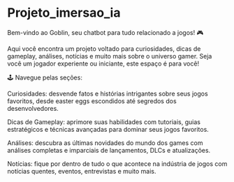 # Projeto_imersao_ia

Bem-vindo ao Goblin, seu chatbot para tudo relacionado a jogos! 🎮

Aqui você encontra um projeto voltado para curiosidades, dicas de gameplay, análises, notícias e muito mais sobre o universo gamer. Seja você um jogador experiente ou iniciante, este espaço é para você!

🕹️ Navegue pelas seções:

Curiosidades: desvende fatos e histórias intrigantes sobre seus jogos favoritos, desde easter eggs escondidos até segredos dos desenvolvedores.

Dicas de Gameplay: aprimore suas habilidades com tutoriais, guias estratégicos e técnicas avançadas para dominar seus jogos favoritos.

Análises: descubra as últimas novidades do mundo dos games com análises completas e imparciais de lançamentos, DLCs e atualizações.

Notícias: fique por dentro de tudo o que acontece na indústria de jogos com notícias quentes, eventos, entrevistas e muito mais.
